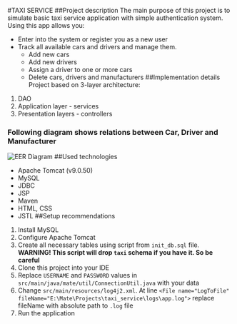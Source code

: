 #TAXI SERVICE
##Project description
   The main purpose of this project is to simulate basic taxi service application with simple authentication system. Using this app allows you:
   * Enter into the system or register you as a new user
   * Track all available cars and drivers and manage them. 
     * Add new cars
     * Add new drivers
     * Assign a driver to one or more cars
     * Delete cars, drivers and manufacturers
##Implementation details
   Project based on 3-layer architecture:
   1. DAO
   2. Application layer - services
   3. Presentation layers - controllers
### Following diagram shows relations between Car, Driver and Manufacturer
   ![EER Diagram](https://i.ibb.co/zGMzkWs/Screenshot-16.jpg)
##Used technologies
   * Apache Tomcat (v9.0.50)
   * MySQL
   * JDBC
   * JSP
   * Maven
   * HTML, CSS
   * JSTL
##Setup recommendations
   1. Install MySQL
   2. Configure Apache Tomcat
   3. Create all necessary tables using script from `init_db.sql` file.
      **WARNING! This script will drop `taxi` schema if you have it. So be careful**
   4. Clone this project into your IDE
   5. Replace `USERNAME` and `PASSWORD` values in `src/main/java/mate/util/ConnectionUtil.java` with your data
   6. Change `src/main/resources/log4j2.xml`. At line `<File name="LogToFile" fileName="E:\Mate\Projects\taxi_service\logs\app.log">` 
replace fileName with absolute path to `.log` file
   7. Run the application


